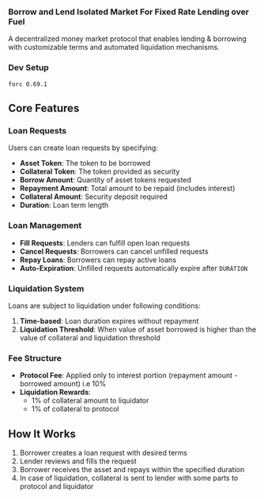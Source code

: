 ### Borrow and Lend Isolated Market For Fixed Rate Lending over Fuel

A decentralized money market protocol that enables lending & borrowing with customizable terms and automated liquidation mechanisms.

### Dev Setup

```
forc 0.69.1
```

## Core Features

### Loan Requests

Users can create loan requests by specifying:

- **Asset Token**: The token to be borrowed
- **Collateral Token**: The token provided as security
- **Borrow Amount**: Quantity of asset tokens requested
- **Repayment Amount**: Total amount to be repaid (includes interest)
- **Collateral Amount**: Security deposit required
- **Duration**: Loan term length

### Loan Management

- **Fill Requests**: Lenders can fulfill open loan requests
- **Cancel Requests**: Borrowers can cancel unfilled requests
- **Repay Loans**: Borrowers can repay active loans
- **Auto-Expiration**: Unfilled requests automatically expire after `DURATION`

### Liquidation System

Loans are subject to liquidation under following conditions:

1. **Time-based**: Loan duration expires without repayment
2. **Liquidation Threshold**: When value of asset borrowed is higher than the value of collateral and liquidation threshold

### Fee Structure

- **Protocol Fee**: Applied only to interest portion (repayment amount - borrowed amount) i.e 10%
- **Liquidation Rewards**:
  - 1% of collateral amount to liquidator
  - 1% of collateral to protocol

## How It Works

1. Borrower creates a loan request with desired terms
2. Lender reviews and fills the request
3. Borrower receives the asset and repays within the specified duration
4. In case of liquidation, collateral is sent to lender with some parts to protocol and liquidator
